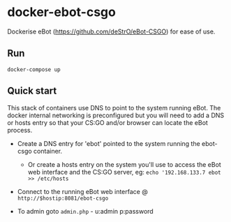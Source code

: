 docker-ebot-csgo
================

Dockerise eBot (https://github.com/deStrO/eBot-CSGO) for ease of use. 

Run
---

`docker-compose up`

Quick start
-----------

This stack of containers use DNS to point to the system running eBot. The docker internal networking is preconfigured but you will need to add a DNS or hosts entry so that your CS:GO and/or browser can locate the eBot process.

* Create a DNS entry for 'ebot' pointed to the system running the ebot-csgo container.
  * Or create a hosts entry on the system you'll use to access the eBot web interface and the CS:GO server, eg: `echo '192.168.133.7 ebot >> /etc/hosts`

* Connect to the running eBot web interface @ `http://$hostip:8081/ebot-csgo`

* To admin goto `admin.php` - u:admin p:password
